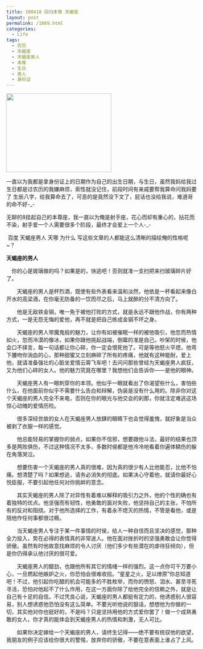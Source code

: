 ```yaml
---
title: 100418 回归本尊 天蝎座
layout: post
permalink: /1069.html
categories:
  - Life
tags:
  - 农历
  - 天蝎座
  - 天蝎座男人
  - 本尊
  - 生日
  - 男人
  - 身份证
---
```

[<img class="aligncenter size-full wp-image-1070" title="txz" src="http://www.80aj.com/wp-content/uploads/2010/04/txz.jpg" alt="" width="278" height="208" />][1]

一直以为我都是拿身份证上的日期作为自己的出生日期，与生日，虽然我妈给我过生日都是过农历的我嫌麻烦，索性就没记住，前段时间有亲戚要帮我算命问我妈要了 生辰八字，给我算命去了，可恶的是竟然没下文了，屁话也没给我说，难道哥的命不好-_-

无聊的8挂起自己的本尊座，我一直以为俺是射手座，花心而却有重心的，拈花而不染，射手爱一个人需要很多个阶段，最终才会爱上一个人-_-

 百度 天蝎座男人 天哪 为什么 写这些文章的人都能这么清晰的描绘俺的性格呢~？

**天蝎座的男人**

　你的心是玻璃做的吗？如果是的，快逃吧！否则就准一支扫把来扫玻璃碎片好了。

　　天蝎座的男人是杯烈酒，既使有些外表看来温和淡然，他依是一杯看起来像白开水的高梁酒，在你毫无防备的一饮而尽之后，马上就醉的分不清方向了。

　　他是无敌铁金钢，唯一免于被他打败的方式，就是永远不跟他作战，你有两种方式，一是无怨无悔的爱他，再不就是把自己练成金钢不坏之身。

　　天蝎座的男人带魔鬼般的魅力，让你有如被催眠一样的被他吸引，他忽而热情如火，忽而冷漠的像冰，如果你跟他挑起战端，倒霉的准是自己。吵架的时侯，他会口不择言，每一句话都让你心碎，你一定会恨死他了。可是等他怒火平熄，他弯下腰吻你淌血的心，那种甜蜜又立刻麻碎了所有的疼痛，他就有这种能耐，爱上他，就请准备强壮的心脏坐爱情云霄飞车吧！去问问那些曾经为天蝎座男人疯狂，又为他们心碎的女人。他的魅力究竟在哪里？我想他们会告诉你——是他的眼神。

　　天蝎座男人有一眼刺穿你的本领。他似乎一眼就看出了你渴望些什么，害怕些什么，在他面前你似乎不需要什么告白和辩解，伪装是没有什么用的。除非你对这个天蝎座的男人完全不来电，否则在你的眼光与他交会的刹那，你就注定难逃这场惊心动魄的爱情历险。

　　很多深经世故的女人在天蝎座男人放肆的眼睛下也会觉得羞愧，就好象是当众被剥了衣服一样的感觉。

　　他总能轻易的掌握你的弱点，如果你不信邪，想要跟他斗法，最好的结果也顶多是两败俱伤，不过这种情况不太多，多数时侯都是他冷冷地看着你遍体鳞伤的躲在角落哭泣。

　　想要伤害一个天蝎座的男人真的很难，因为真的很少有人比他能忍，比他不怕痛。想清楚了吗？如果想逃，请务必消失的彻底。如果决心守着他，就请你最好心悦臣服，不要引起他任何对你挑衅的意念。

　　其实天蝎座的男人除了对异性有着难以解释的吸引力之外，他的个性的确也有着独特的优点。他坚强而有韧性，他勇敢的面对失败，他坚持自己的主张，不怕所有的反对和阻挠。对于他所选择的工作，有着永不熄灭的热情，不管是看他，或是陪他作任何事都很过瘾。

　　当天蝎座男人专注于某一件事情的时侯，给人一种自信而且坚决的感觉，那种全力投入，势在必得的表情真的非常迷人。他在面对挫折时的坚强勇敢会让你觉得骄傲。虽然有时他故意找麻烦的令人讨厌（他们多少有些潜在的虐待狂倾向），但是你仍得承认他讨厌的很可爱。

　　天蝎座男人的醋劲，也跟他所有其它的情绪一样的强烈。这一点你可千万要小心，一旦燃起他嫉妒之火，你恐怕会很难收拾。“星星之火，足以燎原”你总知道吧！不过，他引起你吃醋的机会可能多的不胜枚举，而你的愤怒、泪水、甚至寻死寻活，恐怕对他起不了什么作用，在这一方面你除了给他完全的信赖之外，就是让自己有十足的自信。不过凭良心说，天蝎座的男人都挺有定力的，他诱惑别人很容易，别人想诱惑他恐怕没有这么简单。不要光听他说的狠话，想想他为你做的一切，其实他对你也挺好的，不是吗？只是坚持用他的方式爱你罢了！做一个成熟勇敢的女人，你才真的能体会到天蝎座男人的热情和刺激，无人可比。

　　如果你决定嫁给一个天蝎座的男人，请终生记得——绝不要有统驭他的欲望，我朋友的例子应该给你很大的警惕，放弃你的骄傲，不要在意表面上谁占了上风。

 [1]: http://www.80aj.com/wp-content/uploads/2010/04/txz.jpg